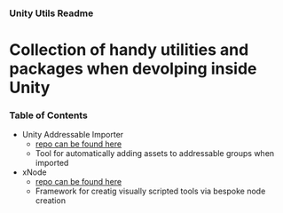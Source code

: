 ### Unity Utils Readme
# Collection of handy utilities and packages when devolping inside Unity

### Table of Contents

* Unity Addressable Importer 
	- [repo can be found here](https://github.com/favoyang/unity-addressable-importer)
	- Tool for automatically adding assets to addressable groups when imported
* xNode
	- [repo can be found here](https://github.com/Siccity/xNode)
	- Framework for creatig visually scripted tools via bespoke node creation